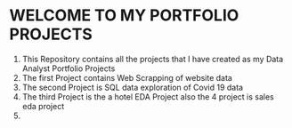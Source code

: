 # WELCOME TO MY PORTFOLIO PROJECTS 

1. This Repository contains all the projects that I have created as my Data Analyst Portfolio Projects
2. The first Project contains Web Scrapping of website data
3. The second Project is SQL data exploration of Covid 19 data
4. The third Project is the a hotel EDA Project also the 4 project is sales eda project
5. 

